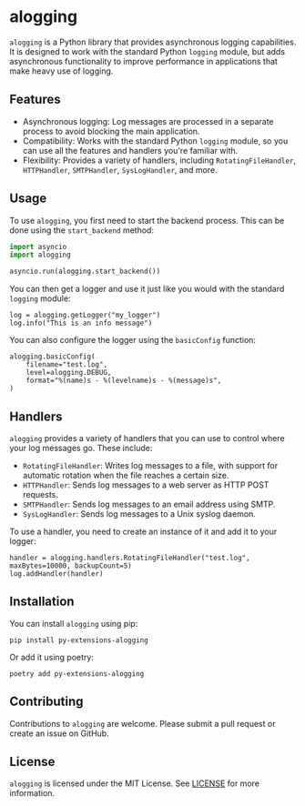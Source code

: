 # alogging

`alogging` is a Python library that provides asynchronous logging capabilities. It is designed to work with the standard Python `logging` module, but adds asynchronous functionality to improve performance in applications that make heavy use of logging.

## Features

- Asynchronous logging: Log messages are processed in a separate process to avoid blocking the main application.
- Compatibility: Works with the standard Python `logging` module, so you can use all the features and handlers you're familiar with.
- Flexibility: Provides a variety of handlers, including `RotatingFileHandler`, `HTTPHandler`, `SMTPHandler`, `SysLogHandler`, and more.

## Usage

To use `alogging`, you first need to start the backend process. This can be done using the `start_backend` method:

```python
import asyncio
import alogging

asyncio.run(alogging.start_backend())
```

You can then get a logger and use it just like you would with the standard `logging` module:

```python3
log = alogging.getLogger("my_logger")
log.info("This is an info message")
```

You can also configure the logger using the `basicConfig` function:

```python3
alogging.basicConfig(
    filename="test.log",
    level=alogging.DEBUG,
    format="%(name)s - %(levelname)s - %(message)s",
)
```

## Handlers

`alogging` provides a variety of handlers that you can use to control where your log messages go. These include:

- `RotatingFileHandler`: Writes log messages to a file, with support for automatic rotation when the file reaches a certain size.
- `HTTPHandler`: Sends log messages to a web server as HTTP POST requests.
- `SMTPHandler`: Sends log messages to an email address using SMTP.
- `SysLogHandler`: Sends log messages to a Unix syslog daemon.

To use a handler, you need to create an instance of it and add it to your logger:

```python3
handler = alogging.handlers.RotatingFileHandler("test.log", maxBytes=10000, backupCount=5)
log.addHandler(handler)
```

## Installation

You can install `alogging` using pip:

```
pip install py-extensions-alogging
```

Or add it using poetry:

```
poetry add py-extensions-alogging
```

## Contributing

Contributions to `alogging` are welcome. Please submit a pull request or create an issue on GitHub.

## License

`alogging` is licensed under the MIT License. See [LICENSE](LICENSE) for more information.
